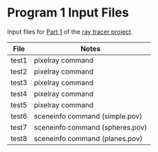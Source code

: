 # Program 1 Input Files

Input files for [Part 1](http://topaz.iondune.net:4000/csc473/project/part1/) of the [ray tracer project](http://topaz.iondune.net:4000/csc473/project/).

| File      | Notes                                              |
|-----------|----------------------------------------------------|
| test1     | pixelray command                                   |
| test2     | pixelray command                                   |
| test3     | pixelray command                                   |
| test4     | pixelray command                                   |
| test5     | pixelray command                                   |
| test6     | sceneinfo command (simple.pov)                     |
| test7     | sceneinfo command (spheres.pov)                    |
| test8     | sceneinfo command (planes.pov)                     |
